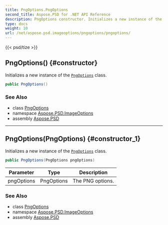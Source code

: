 ```yaml
---
title: PngOptions.PngOptions
second_title: Aspose.PSD for .NET API Reference
description: PngOptions constructor. Initializes a new instance of the PngOptions class
type: docs
weight: 10
url: /net/aspose.psd.imageoptions/pngoptions/pngoptions/
---
```

{{< psd/tize >}}
## PngOptions() {#constructor}

Initializes a new instance of the [`PngOptions`](../) class.

```csharp
public PngOptions()
```

### See Also

* class [PngOptions](../)
* namespace [Aspose.PSD.ImageOptions](../../../aspose.psd.imageoptions/)
* assembly [Aspose.PSD](../../../)

---

## PngOptions(PngOptions) {#constructor_1}

Initializes a new instance of the [`PngOptions`](../) class.

```csharp
public PngOptions(PngOptions pngOptions)
```

| Parameter | Type | Description |
| --- | --- | --- |
| pngOptions | PngOptions | The PNG options. |

### See Also

* class [PngOptions](../)
* namespace [Aspose.PSD.ImageOptions](../../../aspose.psd.imageoptions/)
* assembly [Aspose.PSD](../../../)


